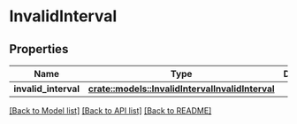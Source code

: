 # InvalidInterval

## Properties

Name | Type | Description | Notes
------------ | ------------- | ------------- | -------------
**invalid_interval** | [**crate::models::InvalidIntervalInvalidInterval**](InvalidInterval_invalidInterval.md) |  | 

[[Back to Model list]](../README.md#documentation-for-models) [[Back to API list]](../README.md#documentation-for-api-endpoints) [[Back to README]](../README.md)


